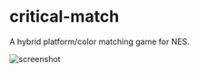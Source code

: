 # critical-match
A hybrid platform/color matching game for NES.

![screenshot](http://files.slembcke.net/upshot/upshot_lJgtwggU.png)
